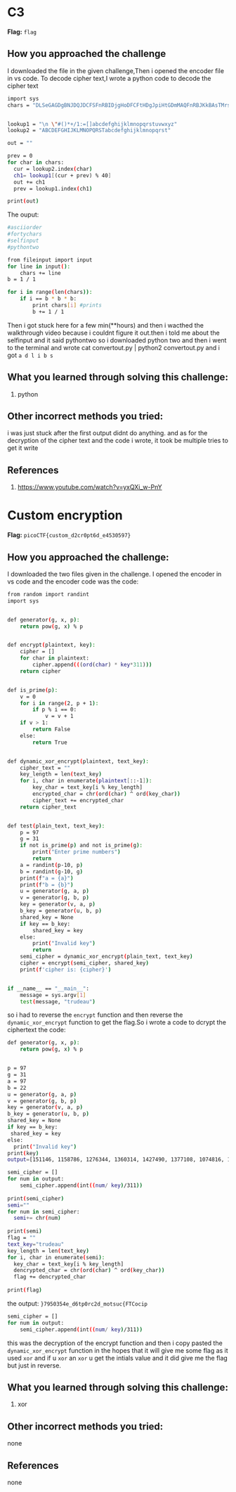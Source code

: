 # C3

**Flag:** `flag`

## How you approached the challenge
I downloaded the file in the given challenge,Then i opened the encoder file in vs code. To decode cipher text,I wrote a python code to decode the cipher text 
```bash
import sys
chars = "DLSeGAGDgBNJDQJDCFSFnRBIDjgHoDFCFtHDgJpiHtGDmMAQFnRBJKkBAsTMrsPSDDnEFCFtIbEDtDCIbFCFtHTJDKerFldbFObFCFtLBFkBAAAPFnRBJGEkerFlcPgKkImHnIlATJDKbTbFOkdNnsgbnJRMFnRBNAFkBAAAbrcbTKAkOgFpOgFpOpkBAAAAAAAiClFGIPFnRBaKliCgClFGtIBAAAAAAAOgGEkImHnIl"


lookup1 = "\n \"#()*+/1:=[]abcdefghijklmnopqrstuvwxyz"
lookup2 = "ABCDEFGHIJKLMNOPQRSTabcdefghijklmnopqrst"

out = ""

prev = 0
for char in chars:
  cur = lookup2.index(char)
  ch1= lookup1[(cur + prev) % 40]
  out += ch1
  prev = lookup1.index(ch1)

print(out)

```
The ouput:
```bash
#asciiorder
#fortychars
#selfinput
#pythontwo

from fileinput import input
for line in input():
    chars += line
b = 1 / 1

for i in range(len(chars)):
    if i == b * b * b:
        print chars[i] #prints
        b += 1 / 1
```
Then i got stuck here for a few min(**hours) and then i wacthed the walkthrough video because i couldnt figure it out.then i told me about the selfinput 
and it said pythontwo so i downloaded python two and then i went to the terminal and wrote cat convertout.py | python2 convertout.py 
and i got ` a d l i b s `

## What you learned through solving this challenge:
1. python 

## Other incorrect methods you tried:
i was just stuck after the first output didnt do anything. and as for the decryption of the cipher text and the code i wrote, it took be multiple tries to get it write

## References
1. https://www.youtube.com/watch?v=yxQXi_w-PnY

# Custom encryption

**Flag:** `picoCTF{custom_d2cr0pt6d_e4530597}`

## How you approached the challenge:
I downloaded the two files given in the challenge. I opened the encoder in vs code and the encoder code was
the code:
``` bash
from random import randint
import sys


def generator(g, x, p):
    return pow(g, x) % p


def encrypt(plaintext, key):
    cipher = []
    for char in plaintext:
        cipher.append(((ord(char) * key*311)))
    return cipher


def is_prime(p):
    v = 0
    for i in range(2, p + 1):
        if p % i == 0:
            v = v + 1
    if v > 1:
        return False
    else:
        return True


def dynamic_xor_encrypt(plaintext, text_key):
    cipher_text = ""
    key_length = len(text_key)
    for i, char in enumerate(plaintext[::-1]):
        key_char = text_key[i % key_length]
        encrypted_char = chr(ord(char) ^ ord(key_char))
        cipher_text += encrypted_char
    return cipher_text


def test(plain_text, text_key):
    p = 97
    g = 31
    if not is_prime(p) and not is_prime(g):
        print("Enter prime numbers")
        return
    a = randint(p-10, p)
    b = randint(g-10, g)
    print(f"a = {a}")
    print(f"b = {b}")
    u = generator(g, a, p)
    v = generator(g, b, p)
    key = generator(v, a, p)
    b_key = generator(u, b, p)
    shared_key = None
    if key == b_key:
        shared_key = key
    else:
        print("Invalid key")
        return
    semi_cipher = dynamic_xor_encrypt(plain_text, text_key)
    cipher = encrypt(semi_cipher, shared_key)
    print(f'cipher is: {cipher}')


if __name__ == "__main__":
    message = sys.argv[1]
    test(message, "trudeau")
```
so i had to reverse the `encrypt` function and then reverse the `dynamic_xor_encrypt` function to get the flag.So i wrote a code to dcrypt the ciphertext
the code:
```bash
def generator(g, x, p):
    return pow(g, x) % p


p = 97
g = 31
a = 97
b = 22
u = generator(g, a, p)
v = generator(g, b, p)
key = generator(v, a, p)
b_key = generator(u, b, p)
shared_key = None
if key == b_key:
 shared_key = key
else:
  print("Invalid key")
print(key)
output=[151146, 1158786, 1276344, 1360314, 1427490, 1377108, 1074816, 1074816, 386262, 705348, 0, 1393902, 352674, 83970, 1141992, 0, 369468, 1444284, 16794, 1041228, 403056, 453438, 100764, 100764, 285498, 100764, 436644, 856494, 537408, 822906, 436644, 117558, 201528, 285498]

semi_cipher = []
for num in output:
    semi_cipher.append(int((num/ key)/311))
  
print(semi_cipher)
semi=""
for num in semi_cipher:
  semi+= chr(num)
  
print(semi)
flag = ""
text_key="trudeau"
key_length = len(text_key)
for i, char in enumerate(semi):
  key_char = text_key[i % key_length]
  dencrypted_char = chr(ord(char) ^ ord(key_char))
  flag += dencrypted_char
  
print(flag)
```
the output:
`}7950354e_d6tp0rc2d_motsuc{FTCocip`
```bash
semi_cipher = []
for num in output:
    semi_cipher.append(int((num/ key)/311))
```
this was the decryption of the encrypt function and then i copy pasted the `dynamic_xor_encrypt` function in the hopes that it will give me some flag as it used
`xor` and if u `xor` an `xor` u get the intials value and it did give me the flag but just in reverse.


## What you learned through solving this challenge:
1. xor

## Other incorrect methods you tried:
none

## References
none
